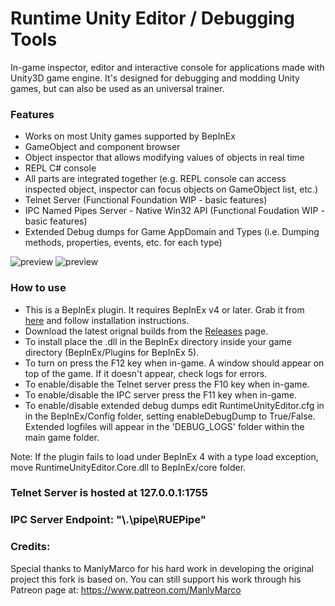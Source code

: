 # Runtime Unity Editor / Debugging Tools
In-game inspector, editor and interactive console for applications made with Unity3D game engine. It's designed for debugging and modding Unity games, but can also be used as an universal trainer.

### Features
- Works on most Unity games supported by BepInEx
- GameObject and component browser
- Object inspector that allows modifying values of objects in real time
- REPL C# console
- All parts are integrated together (e.g. REPL console can access inspected object, inspector can focus objects on GameObject list, etc.)
- Telnet Server (Functional Foundation WIP - basic features)
- IPC Named Pipes Server - Native Win32 API (Functional Foudation WIP - basic features)
- Extended Debug dumps for Game AppDomain and Types (i.e. Dumping methods, properties, events, etc. for each type)

![preview](https://user-images.githubusercontent.com/39247311/53586063-a8324000-3b87-11e9-8209-57e660d2949d.png)
![preview](https://user-images.githubusercontent.com/39247311/49837301-2d3a6400-fda6-11e8-961a-9a85f1247705.PNG)

### How to use
- This is a BepInEx plugin. It requires BepInEx v4 or later. Grab it from [here](https://github.com/BepInEx/BepInEx
) and follow installation instructions.
- Download the latest orignal builds from the [Releases](https://github.com/ManlyMarco/RuntimeUnityEditor/releases) page.
- To install place the .dll in the BepInEx directory inside your game directory (BepInEx/Plugins for BepInEx 5).
- To turn on press the F12 key when in-game. A window should appear on top of the game. If it doesn't appear, check logs for errors.
- To enable/disable the Telnet server press the F10 key when in-game.
- To enable/disable the IPC server press the F11 key when in-game.
- To enable/disable extended debug dumps edit RuntimeUnityEditor.cfg in in the BepInEx/Config folder, setting enableDebugDump to True/False. 
Extended logfiles will appear in the 'DEBUG_LOGS' folder within the main game folder.

Note: If the plugin fails to load under BepInEx 4 with a type load exception, move RuntimeUnityEditor.Core.dll to BepInEx/core folder.

### Telnet Server is hosted at 127.0.0.1:1755

### IPC Server Endpoint: "\\.\pipe\RUEPipe"

### Credits:
Special thanks to ManlyMarco for his hard work in developing the original project this fork is based on. You can still support his work
through his Patreon page at: https://www.patreon.com/ManlyMarco